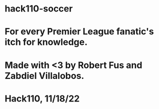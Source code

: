 # hack110-soccer

# For every Premier League fanatic's itch for knowledge.

# Made with <3 by Robert Fus and Zabdiel Villalobos.

# Hack110, 11/18/22